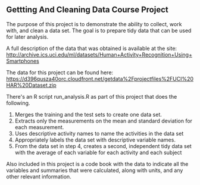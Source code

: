Gettting And Cleaning Data Course Project
-----------------------------------------

The purpose of this project is to demonstrate the ability to collect, work with, and clean a data set. The goal is to prepare tidy data that can be used for later analysis.

A full description of the data that was obtained is available at the site:
http://archive.ics.uci.edu/ml/datasets/Human+Activity+Recognition+Using+Smartphones

The data for this project can be found here:
https://d396qusza40orc.cloudfront.net/getdata%2Fprojectfiles%2FUCI%20HAR%20Dataset.zip 

There's an R script run_analysis.R as part of this project that does the following. 

  1. Merges the training and the test sets to create one data set.
  2. Extracts only the measurements on the mean and standard deviation for each measurement. 
  3. Uses descriptive activity names to name the activities in the data set
  4. Appropriately labels the data set with descriptive variable names. 
  5. From the data set in step 4, creates a second, independent tidy data set with the average of each variable for each activity and each subject

Also included in this project is a code book with the data to indicate all the variables and summaries that were calculated, along with units, and any other relevant information.
